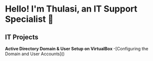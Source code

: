 <h1>Hello! I'm Thulasi, an IT Support Specialist 👋</h1>
<h2>IT Projects</h2>
<b> Active Directory Domain & User Setup on VirtualBox </b>
  -[Configuring the Domain and User Accounts]()

<!--
**thulachum/thulachum** is a ✨ _special_ ✨ repository because its `README.md` (this file) appears on your GitHub profile.

Here are some ideas to get you started:

- 🔭 I’m currently working on ...
- 🌱 I’m currently learning ...
- 👯 I’m looking to collaborate on ...
- 🤔 I’m looking for help with ...
- 💬 Ask me about ...
- 📫 How to reach me: ...
- 😄 Pronouns: ...
- ⚡ Fun fact: ...
-->

